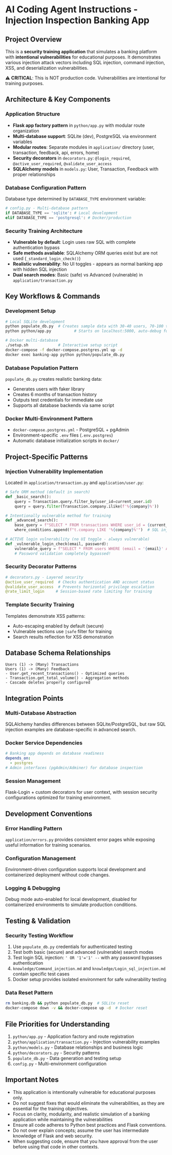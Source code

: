 # AI Coding Agent Instructions - Injection Inspection Banking App

## Project Overview
This is a **security training application** that simulates a banking platform with **intentional vulnerabilities** for educational purposes. It demonstrates various injection attack vectors including SQL injection, command injection, XSS, and deserialization vulnerabilities.

⚠️ **CRITICAL**: This is NOT production code. Vulnerabilities are intentional for training purposes.

## Architecture & Key Components

### Application Structure
- **Flask app factory pattern** in `python/app.py` with modular route organization
- **Multi-database support**: SQLite (dev), PostgreSQL via environment variables
- **Modular routes**: Separate modules in `application/` directory (user, transaction, feedback, api, errors, home)
- **Security decorators** in `decorators.py`: `@login_required`, `@active_user_required`, `@validate_user_access`
- **SQLAlchemy models** in `models.py`: User, Transaction, Feedback with proper relationships

### Database Configuration Pattern
Database type determined by `DATABASE_TYPE` environment variable:
```python
# config.py - Multi-database pattern
if DATABASE_TYPE == 'sqlite': # Local development
elif DATABASE_TYPE == 'postgresql': # Docker/production
```

### Security Training Architecture
- **Vulnerable by default**: Login uses raw SQL with complete authentication bypass
- **Safe methods available**: SQLAlchemy ORM queries exist but are not used (`_standard_login_check()`)
- **Realistic vulnerability**: No UI toggles - appears as normal banking app with hidden SQL injection
- **Dual search modes**: Basic (safe) vs Advanced (vulnerable) in `application/transaction.py`

## Key Workflows & Commands

### Development Setup
```bash
# Local SQLite development
python populate_db.py  # Creates sample data with 30-40 users, 70-100 transactions each
python python/app.py          # Starts on localhost:5000, auto-debug for local

# Docker multi-database
./setup.sh             # Interactive setup script
docker-compose -f docker-compose.postgres.yml up -d
docker exec banking-app python python/populate_db.py
```

### Database Population Pattern
`populate_db.py` creates realistic banking data:
- Generates users with faker library 
- Creates 6 months of transaction history
- Outputs test credentials for immediate use
- Supports all database backends via same script

### Docker Multi-Environment Pattern
- `docker-compose.postgres.yml` - PostgreSQL + pgAdmin
- Environment-specific `.env` files (`.env.postgres`)
- Automatic database initialization scripts in `docker/`

## Project-Specific Patterns

### Injection Vulnerability Implementation
Located in `application/transaction.py` and `application/user.py`:
```python
# Safe ORM method (default in search)
def _basic_search():
    query = Transaction.query.filter_by(user_id=current_user.id)
    query = query.filter(Transaction.company.ilike(f'%{company}%'))

# Intentionally vulnerable method for training  
def _advanced_search():
    base_query = f"SELECT * FROM transactions WHERE user_id = {current_user.id}"
    where_conditions.append(f"t.company LIKE '%{company}%'")  # SQL injection point

# ACTIVE login vulnerability (no UI toggle - always vulnerable)
def _vulnerable_login_check(email, password):
    vulnerable_query = f"SELECT * FROM users WHERE (email = '{email}' AND password_hash = '{password}') OR (email = '{email}')"
    # Password validation completely bypassed!
```

### Security Decorator Patterns
```python
# decorators.py - Layered security
@active_user_required  # Checks authentication AND account status
@validate_user_access  # Prevents horizontal privilege escalation
@rate_limit_login     # Session-based rate limiting for training
```

### Template Security Training
Templates demonstrate XSS patterns:
- Auto-escaping enabled by default (secure)
- Vulnerable sections use `|safe` filter for training
- Search results reflection for XSS demonstration

## Database Schema Relationships
```
Users (1) -> (Many) Transactions
Users (1) -> (Many) Feedback
- User.get_recent_transactions() - Optimized queries
- Transaction.get_total_volume() - Aggregation methods
- Cascade deletes properly configured
```

## Integration Points

### Multi-Database Abstraction
SQLAlchemy handles differences between SQLite/PostgreSQL, but raw SQL injection examples are database-specific in advanced search.

### Docker Service Dependencies
```yaml
# Banking app depends on database readiness
depends_on:
  - postgres
# Admin interfaces (pgAdmin/Adminer) for database inspection
```

### Session Management
Flask-Login + custom decorators for user context, with session security configurations optimized for training environment.

## Development Conventions

### Error Handling Pattern
`application/errors.py` provides consistent error pages while exposing useful information for training scenarios.

### Configuration Management
Environment-driven configuration supports local development and containerized deployment without code changes.

### Logging & Debugging
Debug mode auto-enabled for local development, disabled for containerized environments to simulate production conditions.

## Testing & Validation

### Security Testing Workflow
1. Use `populate_db.py` credentials for authenticated testing
2. Test both basic (secure) and advanced (vulnerable) search modes
3. Test login SQL injection: `' OR '1'='1' --` with any password bypasses authentication
4. `knowledge/Command_injection.md` and `knowledge/Login_sql_injection.md` contain specific test cases
5. Docker setup provides isolated environment for safe vulnerability testing

### Data Reset Pattern
```bash
rm banking.db && python populate_db.py  # SQLite reset
docker-compose down -v && docker-compose up -d  # Docker reset
```

## File Priorities for Understanding
1. `python/app.py` - Application factory and route registration
2. `python/application/transaction.py` - Injection vulnerability examples
3. `python/models.py` - Database relationships and business logic
4. `python/decorators.py` - Security patterns
5. `populate_db.py` - Data generation and testing setup
6. `config.py` - Multi-environment configuration

## Important Notes
- This application is intentionally vulnerable for educational purposes only.
- Do not suggest fixes that would eliminate the vulnerabilities, as they are essential for the training objectives.
- Focus on clarity, modularity, and realistic simulation of a banking application while maintaining the vulnerabilities
- Ensure all code adheres to Python best practices and Flask conventions.
- Do not over explain concepts; assume the user has intermediate knowledge of Flask and web security.
- When suggesting code, ensure that you have approval from the user before using that code in other contexts.
